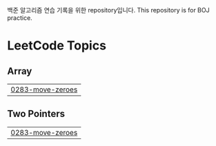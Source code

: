 백준 알고리즘 연습 기록을 위한 repository입니다.
This repository is for BOJ practice.

<!---LeetCode Topics Start-->
# LeetCode Topics
## Array
|  |
| ------- |
| [0283-move-zeroes](https://github.com/yeaaaaahhhhh/BOJ/tree/master/0283-move-zeroes) |
## Two Pointers
|  |
| ------- |
| [0283-move-zeroes](https://github.com/yeaaaaahhhhh/BOJ/tree/master/0283-move-zeroes) |
<!---LeetCode Topics End-->